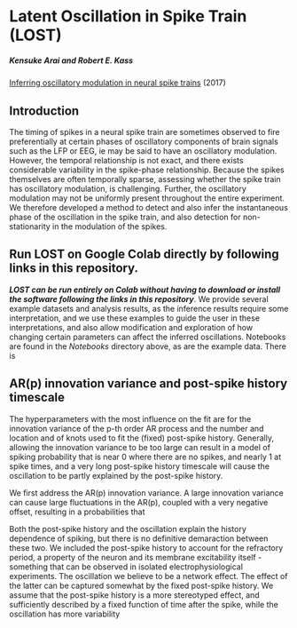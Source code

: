 #  Latent Oscillation in Spike Train (LOST)

#####  Kensuke Arai and Robert E. Kass
[Inferring oscillatory modulation in neural spike trains](http://journals.plos.org/ploscompbiol/article?id=10.1371/journal.pcbi.1005596) (2017)

##  Introduction
The timing of spikes in a neural spike train are sometimes observed to fire preferentially at certain phases of oscillatory components of brain signals such as the LFP or EEG, ie may be said to have an oscillatory modulation.    However, the temporal relationship is not exact, and there exists considerable variability in the spike-phase relationship.  Because the spikes themselves are often temporally sparse, assessing whether the spike train has oscillatory modulation, is challenging.  Further, the oscillatory modulation may not be uniformly present throughout the entire experiment.  We therefore developed a method to detect and also infer the instantaneous phase of the oscillation in the spike train, and also detection for non-stationarity in the modulation of the spikes.

##  Run LOST on Google Colab directly by following links in this repository.
_**LOST can be run entirely on Colab without having to download or install the software following the links in this repository**_.  We provide several example datasets and analysis results, as the inference results require some interpretation, and we use these examples to guide the user in these interpretations, and also allow modification and exploration of how changing certain parameters can affect the inferred oscillations.  Notebooks are found in the *Notebooks* directory above, as are the example data.  There is 

##  AR(p) innovation variance and post-spike history timescale
The hyperparameters with the most influence on the fit are for the innovation variance of the p-th order AR process and the number and location and of knots used to fit the (fixed) post-spike history.  Generally, allowing the innovation variance to be too large can result in a model of spiking probability that is near 0 where there are no spikes, and nearly 1 at spike times, and a very long post-spike history timescale will cause the oscillation to be partly explained by the post-spike history.

We first address the AR(p) innovation variance.  A large innovation variance can cause large fluctuations in the AR(p), coupled with a very negative offset, resulting in a probabilities that 

Both the post-spike history and the oscillation explain the history dependence of spiking, but there is no definitive demaraction between these two.  We included the post-spike history to account for the refractory period, a property of the neuron and its membrane excitability itself - something that can be observed in isolated electrophysiological experiments.  The oscillation we believe to be a network effect.  The effect of the latter can be captured somewhat by the fixed post-spike history.  We assume that the post-spike history is a more stereotyped effect, and sufficiently described by a fixed function of time after the spike, while the oscillation has more variability

